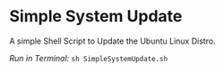 # Simple System Update
A simple Shell Script to Update the Ubuntu Linux Distro.


*Run in Terminal:* `sh SimpleSystemUpdate.sh` 
